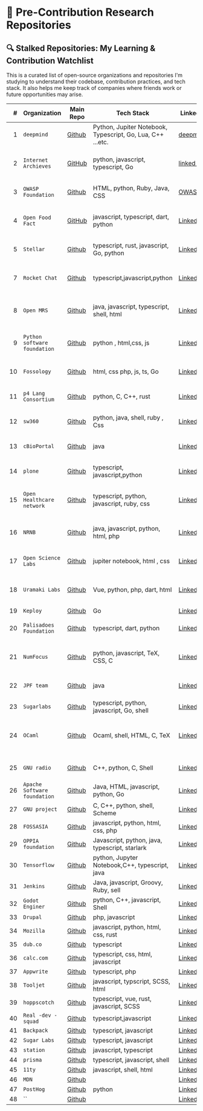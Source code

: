 # 🚧 Pre-Contribution Research Repositories

## 🔍 Stalked Repositories: My Learning & Contribution Watchlist

This is a curated list of open-source organizations and repositories I'm studying to understand their codebase, contribution practices, and tech stack. It also helps me keep track of companies where friends work or future opportunities may arise.

|   # | Organization                 | Main Repo                                                      | Tech Stack                                                 | LinkedIn                                                                                | Website                                                     | Your Interaction | Known Contact                                                                                                                                                                                                                                | Notes | Other Notes |
| --: | ---------------------------- | -------------------------------------------------------------- | ---------------------------------------------------------- | --------------------------------------------------------------------------------------- | ----------------------------------------------------------- | ---------------- | -------------------------------------------------------------------------------------------------------------------------------------------------------------------------------------------------------------------------------------------- | ----- | ----------- |
|   1 | `deepmind`                   | [Github](https://github.com/appwrite/appwrite)                 | Python, Jupiter Notebook, Typescript, Go, Lua, C++ ...etc. | [deepmind](https://www.linkedin.com/company/googledeepmind/)                            | [deepmind](https://deepmind.google/)                        | ...what done     | Amrit Rai:- [Github](https://github.com/retrogtx), [Linked In](https://www.linkedin.com/in/amritwt/)                                                                                                                                         | ...   | ...         |
|   2 | `Internet Archieves`         | [GitHub](https://github.com/internetarchive)                   | python, javascript, typescript, Go                         | [linked in](https://www.linkedin.com/company/internet-archive/)                         | [internet Archieves](https://archive.org/)                  | .....            | Roni Bhakta:- [Linked In](https://www.linkedin.com/in/ronibhakta/) , [Github](https://github.com/ronibhakta1)                                                                                                                                | ...   | ...         |
|   3 | `OWASP Foundation`           | [Github](https://github.com/owasp)                             | HTML, python, Ruby, Java, CSS                              | [OWASP](https://www.linkedin.com/company/owasp/)                                        | [OWASP](https://owasp.org/)                                 | ...              | Raj Gupta [Github](https://github.com/rajgupta36) [Linked In](https://www.linkedin.com/in/neucleophile/)                                                                                                                                     | ...   | ...         |
|   4 | `Open Food Fact`             | [GitHub](https://github.com/openfoodfacts)                     | javascript, typescript, dart, python                       | [Linked In](https://www.linkedin.com/company/open-food-facts/)                          | [website](https://world.openfoodfacts.org/)                 | ---              | Jagjeevan Kashid [Github](https://github.com/JagjeevanAK) , [linked in](https://www.linkedin.com/in/jagjeevan-kashid-2b7999192/)                                                                                                             | ---   | ---         |
|   5 | `Stellar`                    | [Github](https://github.com/stellar)                           | typescript, rust, javascript, Go, python                   | [LinkedIn](https://www.linkedin.com/company/stellar-development-foundation/)            | [website](https://stellar.org/)                             | ---              | Aditya Sapra [Linked In](https://www.linkedin.com/in/aditya-sapra-a70475252/) , [GitHub](https://github.com/adityacodes30)                                                                                                                   | ---   | ---         |
|   7 | `Rocket Chat`                | [Github](https://github.com/RocketChat/Rocket.Chat)            | typescript,javascript,python                               | [LinkedIn](https://www.linkedin.com/company/rocket-chat/)                               | [website](https://www.rocket.chat/)                         | ---              | Dhairyashil Shinde [Linked In](https://www.linkedin.com/in/dhairyashilshinde/) , [GitHub](https://github.com/dhairyashiil)                                                                                                                   | ---   | ---         |
|   8 | `Open MRS`                   | [Github](https://github.com/openmrs)                           | java, javascript, typescript, shell, html                  | [LinkedIn](https://www.linkedin.com/company/openmrs/)                                   | [website](https://openmrs.org/)                             | ---              | Harsh Thakkar [Linked In](https://www.linkedin.com/in/harshthakkr/) , [GitHub](https://github.com/harshthakkr)                                                                                                                               | ---   | ---         |
|   9 | `Python software foundation` | [Github](https://github.com/python-gsoc/python-gsoc.github.io) | python , html,css, js                                      | [LinkedIn](https://www.linkedin.com/company/thepsf/)                                    | [website](https://python-gsoc.org/)                         | ---              | Jigyasu Rajput [Linked In](https://www.linkedin.com/in/jigyasu-rajput-218657284/) , [GitHub](https://github.com/JigyasuRajput)                                                                                                               | ---   | ---         |
|  10 | `Fossology`                  | [Github](https://github.com/fossology/fossology)               | html, css php, js, ts, Go                                  | [LinkedIn](https://www.linkedin.com/company/the-linux-foundation/)                      | [website](https://www.fossology.org/)                       | ---              | Vaibhav Sahu [Linked In](https://www.linkedin.com/in/vaibhav-sahu-93664a28a/?originalSubdomain=in) , [GitHub]()                                                                                                                              | ---   | ---         |
|  11 | `p4 Lang Consortium`         | [Github](https://github.com/p4lang)                            | python, C, C++, rust                                       | [LinkedIn](https://www.linkedin.com/company/p4-language-consortium/posts/?feedView=all) | [website](https://p4.org/)                                  | ---              | Sankalp Jha [Linked In](https://www.linkedin.com/in/sankalp-jha-18a95a244/) , [GitHub](https://github.com/blackdragoon26)                                                                                                                    | ---   | ---         |
|  12 | `sw360`                      | [Github](https://github.com/sw360)                             | python, java, shell, ruby , Css                            | [LinkedIn]()                                                                            | [website]()                                                 | ---              | Ritankar Saha[Linked In](https://www.linkedin.com/in/ritankar-saha-8041b9289/) , [GitHub](https://github.com/ritankarsaha)                                                                                                                   | ---   | ---         |
|  13 | `cBioPortal`                 | [Github](https://github.com/cBioPortal/cbioportal)             | java                                                       | [LinkedIn](https://www.linkedin.com/company/cbioportal/about/)                          | [website](https://www.cbioportal.org/)                      | ---              | Rishi Prasad [Linked In](https://www.linkedin.com/in/rishi-prasad-sulakhe-9407b0290/) , [GitHub](https://github.com/rishisulakhe)                                                                                                            | ---   | ---         |
|  14 | `plone`                      | [Github](https://github.com/plone)                             | typescript, javascript,python                              | [LinkedIn](https://www.linkedin.com/company/plone-foundation/)                          | [website](https://plone.org/)                               | ---              | Manas Kange[Linked In](https://www.linkedin.com/in/manas-kenge/) , [GitHub](https://github.com/Manas-Kenge)                                                                                                                                  | ---   | ---         |
|  15 | `Open Healthcare network`    | [Github](https://github.com/ohcnetwork)                        | typescript, python, javascript, ruby, css                  | [LinkedIn](https://www.linkedin.com/company/ohcnetwork/)                                | [website](https://ohc.network/)                             | ---              | spandan mishra [Linked In](https://www.linkedin.com/in/spandan-mishra-a584b7302/) , [GitHub](https://github.com/Spandan-Mishra)                                                                                                              | ---   | ---         |
|  16 | `NRNB`                       | [Github](https://github.com/nrnb)                              | java, javascript, python, html, php                        | [LinkedIn]()                                                                            | [website](https://nrnb.org/)                                | ---              | Harsh Sharma [Linked In](https://www.linkedin.com/in/thebiotechwords/) , [GitHub](https://github.com/GeneCodeSavvy/)                                                                                                                         | ---   | ---         |
|  17 | `Open Science Labs`          | [Github](https://github.com/OpenScienceLabs)                   | jupiter notebook, html , css                               | [LinkedIn](https://www.linkedin.com/company/open-science-labs/)                         | [website](https://opensciencelabs.org/)                     | ---              | Ansh Arora [Linked In](https://www.linkedin.com/in/ansharora3839/) , [GitHub](https://github.com/ansh808s)                                                                                                                                   | ---   | ---         |
|  18 | `Uramaki Labs`               | [Github](https://github.com/ruxailab)                          | Vue, python, php, dart, html                               | [LinkedIn]()                                                                            | [website]()                                                 | ---              | Sahitya Chandra [Linked In](https://www.linkedin.com/in/sahitya-chandra75/) , [GitHub](https://github.com/sahitya-chandra)                                                                                                                   | ---   | ---         |
|  19 | `Keploy`                     | [Github](https://github.com/keploy/keploy)                     | Go                                                         | [LinkedIn](https://www.linkedin.com/company/keploy/)                                    | [website](https://keploy.io/)                               | ---              | --                                                                                                                                                                                                                                           | ---   | ---         |
|  20 | `Palisadoes Foundation`      | [Github](https://github.com/palisadoesfoundation)              | typescript, dart, python                                   | [LinkedIn](https://www.linkedin.com/company/palisadoes/)                                | [website](https://www.palisadoes.org/)                      | ---              | Manish Biswal[Linked In](https://www.linkedin.com/in/manish-biswal-xd/?utm_source=share&utm_campaign=share_via&utm_content=profile&utm_medium=ios_app) , [GitHub](https://github.com/iamanishx)                                              | ---   | ---         |
|  21 | `NumFocus`                   | [Github](https://github.com/numfocus)                          | python, javascript, TeX, CSS, C                            | [LinkedIn](https://www.linkedin.com/company/numfocus/)                                  | [website](https://numfocus.org/)                            | ---              | Rishabh Kumar Jha [Linked In](https://www.linkedin.com/in/rishabkumarjha/) , [GitHub](https://github.com/Rishab87)                                                                                                                           | ---   | ---         |
|  22 | `JPF team`                   | [Github](https://github.com/javapathfinder/jpf-core/wiki)      | java                                                       | [LinkedIn](https://www.linkedin.com/pulse/introduction-java-pathfinder-vishal-dhok/)    | [website](https://sourceforge.net/projects/javapathfinder/) | ---              | Saif Ali Khan [Linked In](https://www.linkedin.com/in/saif-ali-khaan/) , [GitHub]()                                                                                                                                                          | ---   | ---         |
|  23 | `Sugarlabs`                  | [Github](https://github.com/sugarlabs)                         | typescript, python, javascript, Go, shell                  | [LinkedIn](https://www.linkedin.com/company/sugar-labs/)                                | [website](https://www.sugarlabs.org/)                       | ---              | Nikhil[Linked In]() , [GitHub]()                                                                                                                                                                                                             | ---   | ---         |
|  24 | `OCaml`                      | [Github](https://github.com/ocaml)                             | Ocaml, shell, HTML, C, TeX                                 | [LinkedIn]()                                                                            | [website](https://ocaml.org/)                               | -                | Shreya Pawaskar [Linked In](https://www.linkedin.com/in/shreya-pawaskar-b47422223/) , [GitHub](https://github.com/pawaskar-shreya), [Proposal](https://docs.google.com/document/d/1_ANfsbM7ZConTcx6_dTiQPaFeDwxe4-rr_jxxLPSwic/edit?tab=t.0) | ---   | ---         |
|  25 | `GNU radio`                  | [Github](https://github.com/gnuradio/gnuradio)                 | C++, python, C, Shell                                      | [LinkedIn](#)                                                                           | [website](https://www.gnuradio.org/)                        | ---              | Krish Gupta[Linked In](https://www.linkedin.com/in/krish-gupta-51637b1b8/) , [GitHub](https://github.com/KrxGu)                                                                                                                              | ---   | ---         |
|  26 | `Apache Software foundation` | [Github](https://github.com/apache)                            | Java, HTML, javascript, python, Go                         | [LinkedIn](https://www.linkedin.com/company/the-apache-software-foundation/)            | [website](https://www.apache.org/)                          | ---              | []() , []()                                                                                                                                                                                                                                  | ---   | ---         |
|  27 | `GNU project`                | [Github](https://github.com/gitgnu)                            | C, C++, python, shell, Scheme                              | [LinkedIn](https://www.linkedin.com/company/gnu-project/)                               | [website](https://www.gnu.org/)                             | ---              | []() , []()                                                                                                                                                                                                                                  | ---   | ---         |
|  28 | `FOSSASIA`                   | [Github](https://github.com/fossasia)                          | javascript, python, html, css, php                         | [LinkedIn](https://www.linkedin.com/company/fossasia/)                                  | [website](https://fossasia.org/)                            | ---              | []() , []()                                                                                                                                                                                                                                  | ---   | ---         |
|  29 | `OPPIA foundation`           | [Github](https://github.com/oppia)                             | Javascript, python, java, typescript, starlark             | [LinkedIn](https://www.linkedin.com/company/oppia-org/)                                 | [website](https://www.oppia.org/)                           | ---              | []() , []()                                                                                                                                                                                                                                  | ---   | ---         |
|  30 | `Tensorflow`                 | [Github](https://github.com/tensorflow/)                       | python, Jupyter Notebook,C++, typescript, java             | [LinkedIn](https://www.linkedin.com/showcase/tensorflowdev/)                            | [website](https://www.tensorflow.org/)                      | ---              | []() , []()                                                                                                                                                                                                                                  | ---   | ---         |
|  31 | `Jenkins`                    | [Github](https://github.com/jenkinsci)                         | Java, javascript, Groovy, Ruby, sell                       | [LinkedIn](https://www.linkedin.com/company/jenkins-project/)                           | [website](https://www.jenkins.io/)                          | ---              | []() , []()                                                                                                                                                                                                                                  | ---   | ---         |
|  32 | `Godot Enginer`              | [Github](https://github.com/godotengine/godot-website)         | python, C++, javascript, Shell                             | [LinkedIn]()                                                                            | [website](https://godotengine.org/)                         | ---              | []() , []()                                                                                                                                                                                                                                  | ---   | ---         |
|  33 | `Drupal`                     | [Github](https://github.com/drupal)                            | php, javascript                                            | [LinkedIn](https://www.linkedin.com/company/drupal-project/)                            | [website](https://new.drupal.org/home)                      | ---              | []() , []()                                                                                                                                                                                                                                  | ---   | ---         |
|  34 | `Mozilla`                    | [Github](https://github.com/mozilla)                           | javascript, python, html, css, rust                        | [LinkedIn](https://www.linkedin.com/company/mozilla-corporation/)                       | [website](https://www.mozilla.org/en-US/)                   | ---              | []() , []()                                                                                                                                                                                                                                  | ---   | ---         |
|  35 | `dub.co`                     | [Github](https://github.com/dubinc/dub)                        | typescript                                                 | [LinkedIn](https://www.linkedin.com/company/dubinc/)                                    | [website](https://dub.co/)                                  | ---              | []() , []()                                                                                                                                                                                                                                  | ---   | ---         |
|  36 | `calc.com`                   | [Github](https://github.com/calcom/cal.com)                    | typescript, css, html, javascript                          | [LinkedIn](https://www.linkedin.com/company/cal-com/)                                   | [website](https://cal.com/)                                 | ---              | []() , []()                                                                                                                                                                                                                                  | ---   | ---         |
|  37 | `Appwrite`                   | [Github](https://github.com/appwrite/appwrite)                 | typescript, php                                            | [LinkedIn](https://www.linkedin.com/company/appwrite/)                                  | [website](https://appwrite.io/)                             | ---              | []() , []()                                                                                                                                                                                                                                  | ---   | ---         |
|  38 | `Tooljet`                    | [Github](https://github.com/ToolJet/ToolJet)                   | javascript, typscript, SCSS, html                          | [LinkedIn](https://www.linkedin.com/company/tooljet/)                                   | [website](https://www.tooljet.ai/)                          | ---              | []() , []()                                                                                                                                                                                                                                  | ---   | ---         |
|  39 | `hoppscotch`                 | [Github](https://github.com/hoppscotch/hoppscotch)             | typescript, vue, rust, javascript, SCSS                    | [LinkedIn](https://www.linkedin.com/company/hoppscotch/?originalSubdomain=uk)           | [website](https://hoppscotch.io/)                           | ---              | []() , []()                                                                                                                                                                                                                                  | ---   | ---         |
|  40 | `Real -dev -squad`           | [Github](https://github.com/Real-Dev-Squad)                    | typescript,javascript                                      | [LinkedIn](https://www.linkedin.com/company/realdevsquad/)                              | [website](https://realdevsquad.com/)                        | ---              | []() , []()                                                                                                                                                                                                                                  | ---   | ---         |
|  41 | `Backpack`                   | [Github](https://github.com/coral-xyz/backpack)                | typescript, javascript                                     | [LinkedIn](https://www.linkedin.com/company/backpackexchange/)                          | [website](https://backpack.exchange/)                       | ---              | []() , []()                                                                                                                                                                                                                                  | ---   | ---         |
|  42 | `Sugar Labs`                 | [Github](https://github.com/sugarlabs/www)                     | typescript, javascript                                     | [LinkedIn](https://www.linkedin.com/company/sugar-labs/posts/?feedView=all)             | [website](https://www.sugarlabs.org/)                       | ---              | []() , []()                                                                                                                                                                                                                                  | ---   | ---         |
|  43 | `station`                    | [Github](https://github.com/getstation)                        | javascript, typescript                                     | [LinkedIn](https://getstation.com/)                                                     | [website](https://getstation.com/)                          | ---              | []() , []()                                                                                                                                                                                                                                  | ---   | ---         |
|  44 | `prisma`                     | [Github](https://github.com/prisma/prisma)                     | typescript, javascript, shell                              | [LinkedIn](https://www.linkedin.com/company/prisma-io/)                                 | [website](https://www.prisma.io/)                           | ---              | []() , []()                                                                                                                                                                                                                                  | ---   | ---         |
|  45 | `11ty`                       | [Github](https://github.com/11ty)                              | javascript, shell, html                                    | [LinkedIn](https://www.linkedin.com/company/11ty/)                                      | [website](https://www.11ty.dev/)                            | ---              | []() , []()                                                                                                                                                                                                                                  | ---   | ---         |
|  46 | `MDN`                        | [Github](https://github.com/mdn)                               |                                                            | [LinkedIn]()                                                                            | [website](https://developer.mozilla.org/en-US/)             | ---              | []() , []()                                                                                                                                                                                                                                  | ---   | ---         |
|  47 | `PostHog`                    | [Github](https://github.com/PostHog/posthog/issues)            | python                                                     | [LinkedIn](https://www.linkedin.com/company/posthog/)                                   | [website](https://posthog.com/)                             | ---              | []() , []()                                                                                                                                                                                                                                  | ---   | ---         |
|  48 | ``                           | [Github]()                                                     |                                                            | [LinkedIn]()                                                                            | [website]()                                                 | ---              | []() , []()                                                                                                                                                                                                                                  | ---   | ---         |
